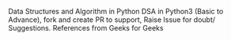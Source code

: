 Data Structures and Algorithm in Python
DSA in Python3 (Basic to Advance), fork and create PR to support, Raise Issue for doubt/ Suggestions. References from Geeks for Geeks
